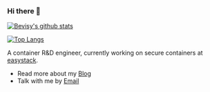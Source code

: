 ### Hi there 👋

[![Bevisy's github stats](https://github-readme-stats.vercel.app/api?username=Bevisy&show_icons=true&theme=dark&include_all_commits=true)](http://bevisy.github.io/)

[![Top Langs](https://github-readme-stats.vercel.app/api/top-langs/?username=Bevisy&layout=compact&hide=javascript,html)](http://bevisy.github.io/)

A container R&D engineer, currently working on secure containers at [easystack](https://www.easystack.cn/).

- Read more about my [Blog](http://bevisy.github.io/)
- Talk with me by [Email](mailto:binbin36520@gmail.com)

<!--
**Bevisy/Bevisy** is a ✨ _special_ ✨ repository because its `README.md` (this file) appears on your GitHub profile.

Here are some ideas to get you started:

- 🔭 I’m currently working on ...
- 🌱 I’m currently learning ...
- 👯 I’m looking to collaborate on ...
- 🤔 I’m looking for help with ...
- 💬 Ask me about ...
- 📫 How to reach me: ...
- 😄 Pronouns: ...
- ⚡ Fun fact: ...
-->
